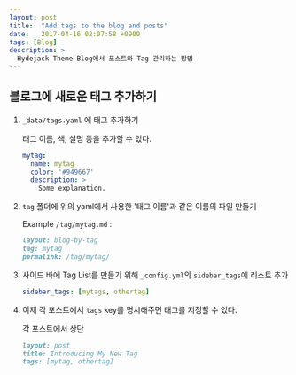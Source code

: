 ```yaml
---
layout: post
title:  "Add tags to the blog and posts"
date:   2017-04-16 02:07:58 +0900
tags: [Blog]
description: >
  Hydejack Theme Blog에서 포스트와 Tag 관리하는 방법
---
```


## 블로그에 새로운 태그 추가하기

1. `_data/tags.yaml` 에 태그 추가하기

    태그 이름, 색, 설명 등을 추가할 수 있다.
    ```yml
    mytag:
      name: mytag
      color: '#949667'
      description: >
        Some explanation.
    ```

2. `tag` 폴더에 위의 yaml에서 사용한 '태그 이름'과 같은 이름의 파일 만들기

    Example `/tag/mytag.md` :
    ```md
    layout: blog-by-tag
    tag: mytag
    permalink: /tag/mytag/
    ```
3. 사이드 바에 Tag List를 만들기 위해 `_config.yml`의 `sidebar_tags`에 리스트 추가
    ```yml
    sidebar_tags: [mytags, othertag]
    ```

4. 이제 각 포스트에서 `tags` key를 명시해주면 태그를 지정할 수 있다.

    각 포스트에서 상단
    ```md
    layout: post
    title: Introducing My New Tag
    tags: [mytag, othertag]
    ```
